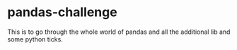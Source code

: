 # pandas-challenge
This is to go through the whole world of pandas and all the additional lib and some python ticks. 
